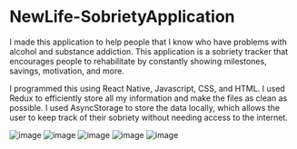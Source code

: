 # NewLife-SobrietyApplication

I made this application to help people that I know who have problems with alcohol and substance addiction. This application is a sobriety tracker that encourages people to 
rehabilitate by constantly showing milestones, savings, motivation, and more. 

I programmed this using React Native, Javascript, CSS, and HTML. 
I used Redux to efficiently store all my information and make the files as clean as possible.
I used AsyncStorage to store the data locally, which allows the user to keep track of their sobriety without needing access to the internet.

![image](https://user-images.githubusercontent.com/33469633/94095800-54c1bb80-fdd7-11ea-95cb-1666ceeebebf.png)
![image](https://user-images.githubusercontent.com/33469633/94095813-59866f80-fdd7-11ea-8d13-bfd319c55d9b.png)
![image](https://user-images.githubusercontent.com/33469633/94095666-0dd3c600-fdd7-11ea-9552-8372d0e53c00.png)
![image](https://user-images.githubusercontent.com/33469633/94095706-2512b380-fdd7-11ea-89dd-82d0d9aea0b9.png)
![image](https://user-images.githubusercontent.com/33469633/94095729-30fe7580-fdd7-11ea-9a3e-03fe0f868dc2.png)
